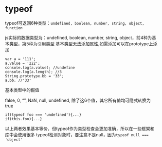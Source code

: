 # typeof

typeof可返回6种类型：``undefined, boolean, number, string, object, function``

js实际的数据类型为：undefined, boolean, number, string, object，前4种为基本类型，第5种为引用类型
基本类型无法添加属性,如需添加可以在prototype上添加

```
var a = '111';
a.value = '222';
console.log(a.value); //undefine
console.log(a.length); //3
String.prototype.bb = '33';
a.bb; //'33'
```

基本类型中的假值

false, 0, “”, NaN, null, undefined, 除了这6个值，其它所有值均可隐式转换为true

```
if(typeof foo === 'undefined'){...}
if(this.foo){...}
```

以上两者效果基本等价，但typeof作为类型检查会更加准确，所以在一些框架和库中会使用很多
typeof检测对象时，要注意不是null，因为``typeof null === 'object'``
